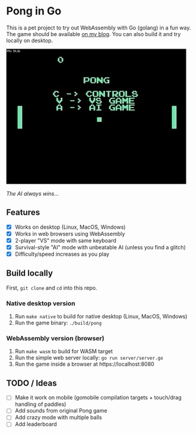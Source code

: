 # Pong in Go

This is a pet project to try out WebAssembly with Go (golang) in a fun way. The game should be available [on my blog](https://dstoiko.github.io/blog/posts/go-pong-wasm/). You can also build it and try locally on desktop.

![Demo](demo-v1.gif)

_The AI always wins..._

## Features

- [x] Works on desktop (Linux, MacOS, Windows)
- [x] Works in web browsers using WebAssembly
- [x] 2-player "VS" mode with same keyboard
- [x] Survival-style "AI" mode with unbeatable AI (unless you find a glitch)
- [x] Difficulty/speed increases as you play

## Build locally

First, `git clone` and `cd` into this repo.

### Native desktop version

1. Run `make native` to build for native desktop (Linux, MacOS, Windows)
2. Run the game binary: `./build/pong`

### WebAssembly version (browser)

1. Run `make wasm` to build for WASM target
2. Run the simple web server locally: `go run server/server.go`
3. Run the game inside a browser at https://localhost:8080

## TODO / Ideas

- [ ] Make it work on mobile (gomobile compilation targets + touch/drag handling of paddles)
- [ ] Add sounds from original Pong game
- [ ] Add crazy mode with multiple balls
- [ ] Add leaderboard

